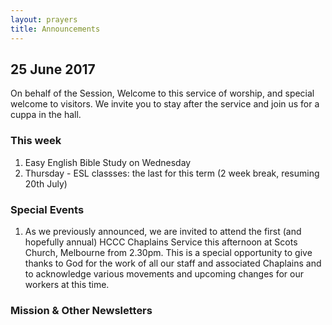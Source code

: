 ```yaml
---
layout: prayers
title: Announcements
---
```

 
## 25 June 2017

On behalf of the Session, Welcome to this service of worship, and special welcome to visitors. We invite you to stay after the service and join us for a cuppa in the hall.


### This week 
1. Easy English Bible Study on Wednesday
1. Thursday - ESL classses: the last for this term (2 week break, resuming 20th July)



### Special Events
1. As we previously announced, we are invited to attend the first (and hopefully annual) HCCC Chaplains Service this afternoon at Scots Church, Melbourne from 2.30pm. This is a special opportunity to give thanks to God for the work of all our staff and associated Chaplains and to acknowledge various movements and upcoming changes for our workers at this time.


### Mission & Other Newsletters 




